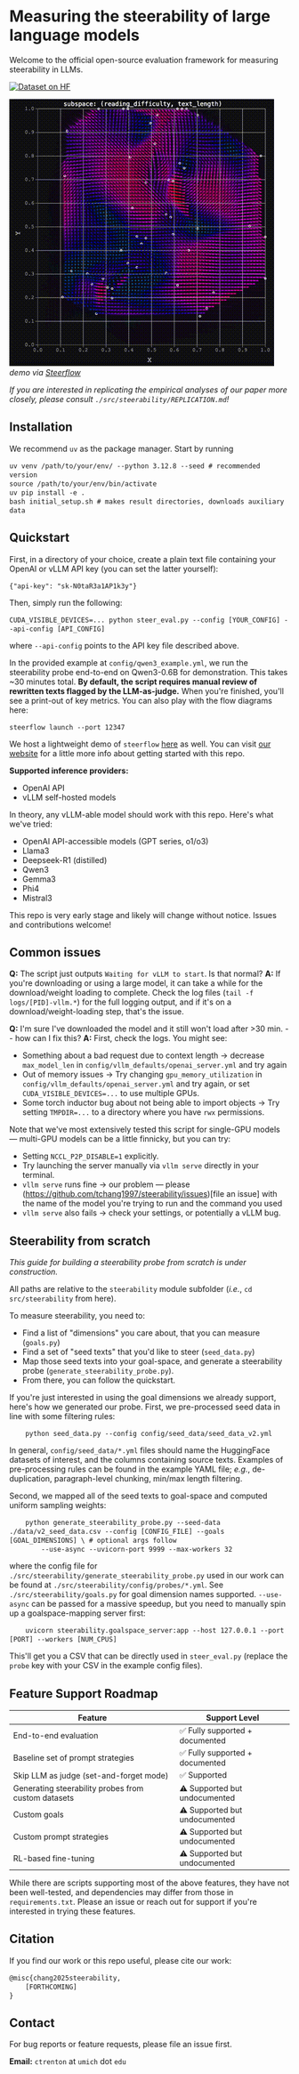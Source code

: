 # Measuring the steerability of large language models

Welcome to the official open-source evaluation framework for measuring steerability in LLMs. 

[![Dataset on HF](https://huggingface.co/datasets/huggingface/badges/resolve/main/dataset-on-hf-sm.svg)](https://huggingface.co/datasets)

![Steerflow Demo](src/steerflow/preview.gif)
*demo via [Steerflow](https://steerability.onrender.com/)*

*If you are interested in replicating the empirical analyses of our paper more closely, please consult `./src/steerability/REPLICATION.md`!*

## Installation

We recommend `uv` as the package manager. Start by running
```
uv venv /path/to/your/env/ --python 3.12.8 --seed # recommended version
source /path/to/your/env/bin/activate
uv pip install -e .
bash initial_setup.sh # makes result directories, downloads auxiliary data
```

## Quickstart

First, in a directory of your choice, create a plain text file containing your OpenAI or vLLM API key (you can set the latter yourself):
```
{"api-key": "sk-N0taR3a1AP1k3y"}
```

Then, simply run the following:
```
CUDA_VISIBLE_DEVICES=... python steer_eval.py --config [YOUR_CONFIG] --api-config [API_CONFIG]
```
where `--api-config` points to the API key file described above. 

In the provided example at `config/qwen3_example.yml`, we run the steerability probe end-to-end on Qwen3-0.6B for demonstration. This takes ~30 minutes total. **By default, the script requires manual review of rewritten texts flagged by the LLM-as-judge.** When you're finished, you'll see a print-out of key metrics. You can also play with the flow diagrams here:
```
steerflow launch --port 12347
```

We host a lightweight demo of `steerflow` [here](https://steerability.onrender.com/) as well. You can visit [our website](https://steerability.org/) for a little more info about getting started with this repo.  

**Supported inference providers:**
* OpenAI API
* vLLM self-hosted models

In theory, any vLLM-able model should work with this repo. Here's what we've tried: 
* OpenAI API-accessible models (GPT series, o1/o3)
* Llama3
* Deepseek-R1 (distilled)
* Qwen3
* Gemma3
* Phi4
* Mistral3

This repo is very early stage and likely will change without notice. Issues and contributions welcome! 

## Common issues

**Q:** The script just outputs `Waiting for vLLM to start`. Is that normal?
**A:** If you're downloading or using a large model, it can take a while for the download/weight loading to complete. Check the log files (`tail -f logs/[PID]-vllm.*`) for the full logging output, and if it's on a download/weight-loading step, that's the issue. 

**Q:** I'm sure I've downloaded the model and it still won't load after >30 min. -- how can I fix this?
**A:** First, check the logs. You might see:
* Something about a bad request due to context length -> decrease `max_model_len` in `config/vllm_defaults/openai_server.yml` and try again
* Out of memory issues -> Try changing `gpu_memory_utilization` in `config/vllm_defaults/openai_server.yml` and try again, or set `CUDA_VISIBLE_DEVICES=...` to use multiple GPUs.
* Some torch inductor bug about not being able to import objects -> Try setting `TMPDIR=...` to a directory where you have `rwx` permissions.

Note that we've most extensively tested this script for single-GPU models — multi-GPU models can be a little finnicky, but you can try:
* Setting `NCCL_P2P_DISABLE=1` explicitly. 
* Try launching the server manually via `vllm serve` directly in your terminal.
* `vllm serve` runs fine -> our problem — please (https://github.com/tchang1997/steerability/issues)[file an issue] with the name of the model you're trying to run and the command you used
* `vllm serve` also fails -> check your settings, or potentially a vLLM bug.


## Steerability from scratch

*This guide for building a steerability probe from scratch is under construction.*

All paths are relative to the `steerability` module subfolder (*i.e.*, `cd src/steerability` from here). 

To measure steerability, you need to:
* Find a list of "dimensions" you care about, that you can measure (`goals.py`)
* Find a set of "seed texts" that you'd like to steer (`seed_data.py`)
* Map those seed texts into your goal-space, and generate a steerability probe (`generate_steerability_probe.py`).
* From there, you can follow the quickstart. 

If you're just interested in using the goal dimensions we already support, here's how we generated our probe. First, we pre-processed seed data in line with some filtering rules:
```
    python seed_data.py --config config/seed_data/seed_data_v2.yml
```
In general, `config/seed_data/*.yml` files should name the HuggingFace datasets of interest, and the columns containing source texts. Examples of pre-processing rules can be found in the example YAML file; *e.g.*, de-duplication, paragraph-level chunking, min/max length filtering.

Second, we mapped all of the seed texts to goal-space and computed uniform sampling weights:
```
    python generate_steerability_probe.py --seed-data ./data/v2_seed_data.csv --config [CONFIG_FILE] --goals [GOAL_DIMENSIONS] \ # optional args follow
        --use-async --uvicorn-port 9999 --max-workers 32
```
where the config file for `./src/steerability/generate_steerability_probe.py` used in our work can be found at `./src/steerability/config/probes/*.yml`. See `./src/steerability/goals.py` for goal dimension names supported. `--use-async` can be passed for a massive speedup, but you need to manually spin up a goalspace-mapping server first:
```
    uvicorn steerability.goalspace_server:app --host 127.0.0.1 --port [PORT] --workers [NUM_CPUS]
```
This'll get you a CSV that can be directly used in `steer_eval.py` (replace the `probe` key with your CSV in the example config files). 

## Feature Support Roadmap

| Feature                                             | Support Level |
|-----------------------------------------------------|---------------|
| End-to-end evaluation                               | ✅ Fully supported + documented |
| Baseline set of prompt strategies                   | ✅ Fully supported + documented |
| Skip LLM as judge (set-and-forget mode)             | ✅ Supported  |
| Generating steerability probes from custom datasets | ⚠️ Supported but undocumented  |
| Custom goals                                         | ⚠️ Supported but undocumented |
| Custom prompt strategies                            | ⚠️ Supported but undocumented  |
| RL-based fine-tuning                                | ⚠️ Supported but undocumented  |

While there are scripts supporting most of the above features, they have not been well-tested, and dependencies may differ from those in `requirements.txt`. Please an issue or reach out for support if you're interested in trying these features.

## Citation

If you find our work or this repo useful, please cite our work:
```
@misc{chang2025steerability,
    [FORTHCOMING]
}
```

## Contact

For bug reports or feature requests, please file an issue first. 

**Email:** `ctrenton` at `umich` dot `edu`
